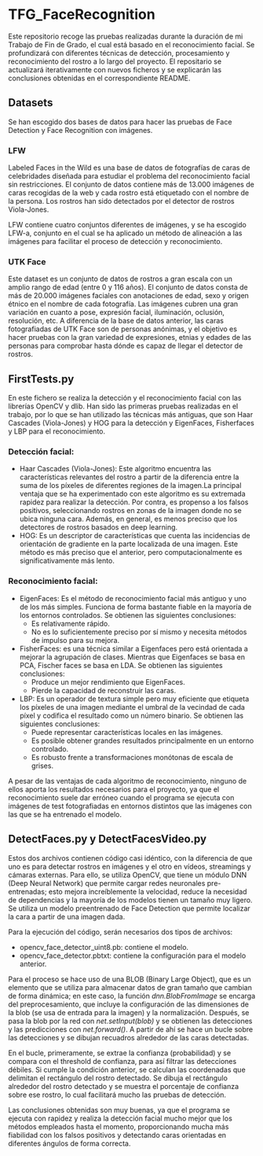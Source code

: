 # TFG_FaceRecognition
Este repositorio recoge las pruebas realizadas durante la duración de mi Trabajo de Fin de Grado, el cual está basado en el reconocimiento facial. Se profundizará con diferentes técnicas de detección, procesamiento y reconocimiento del rostro a lo largo del proyecto. El repositario se actualizará iterativamente con nuevos ficheros y se explicarán las conclusiones obtenidas en el correspondiente README.

## Datasets
Se han escogido dos bases de datos para hacer las pruebas de Face Detection y Face Recognition con imágenes.

### LFW
Labeled Faces in the Wild es una base de datos de fotografías de caras de celebridades diseñada para estudiar el problema del reconocimiento facial sin restricciones. El conjunto de datos contiene más de 13.000 imágenes de caras recogidas de la web y cada rostro está etiquetado con el nombre de la persona. Los rostros han sido detectados por el detector de rostros Viola-Jones.

LFW contiene cuatro conjuntos diferentes de imágenes, y se ha escogido LFW-a, conjunto en el cual se ha aplicado un método de alineación a las imágenes para facilitar el proceso de detección y reconocimiento.

### UTK Face
Este dataset es un conjunto de datos de rostros a gran escala con un amplio rango de edad (entre 0 y 116 años). El conjunto de datos consta de más de 20.000 imágenes faciales con anotaciones de edad, sexo y origen étnico en el nombre de cada fotografía. Las imágenes cubren una gran variación en cuanto a pose, expresión facial, iluminación, oclusión, resolución, etc. A diferencia de la base de datos anterior, las caras fotografiadas de UTK Face son de personas anónimas, y el objetivo es hacer pruebas con la gran variedad de expresiones, etnias y edades de las personas para comprobar hasta dónde es capaz de llegar el detector de rostros.

## FirstTests.py
En este fichero se realiza la detección y el reconocimiento facial con las librerías OpenCV y dlib. Han sido las primeras pruebas realizadas en el trabajo, por lo que se han utilizado las técnicas más antiguas, que son Haar Cascades (Viola-Jones) y HOG para la detección y EigenFaces, Fisherfaces y LBP para el reconocimiento.
### Detección facial:
- Haar Cascades (Viola-Jones): Este algoritmo encuentra las características relevantes del rostro a partir de la diferencia entre la suma de los píxeles de diferentes regiones de la imagen.La principal ventaja que se ha experimentado con este algoritmo es su extremada rapidez para realizar la detección. Por contra, es propenso a los falsos positivos, seleccionando rostros en zonas de la imagen donde no se ubica ninguna cara. Además, en general, es menos preciso que los detectores de rostros basados en deep learning.
- HOG: Es un descriptor de características que cuenta las incidencias de orientación de gradiente en la parte localizada de una imagen. Este método es más preciso que el anterior, pero computacionalmente es significativamente más lento.
### Reconocimiento facial:
- EigenFaces: Es el método de reconocimiento facial más antiguo y uno de los más simples. Funciona de forma bastante fiable en la mayoría de los entornos controlados. Se obtienen las siguientes conclusiones:
  - Es relativamente rápido.
  - No es lo suficientemente preciso por sí mismo y necesita métodos de impulso para su mejora.
- FisherFaces: es una técnica similar a Eigenfaces pero está orientada a mejorar la agrupación de clases. Mientras que Eigenfaces se basa en PCA, Fischer faces se basa en LDA. Se obtienen las siguientes conclusiones:
  - Produce un mejor rendimiento que EigenFaces.
  - Pierde la capacidad de reconstruir las caras.
- LBP: Es un operador de textura simple pero muy eficiente que etiqueta los píxeles de una imagen mediante el umbral de la vecindad de cada píxel y codifica el resultado como un número binario. Se obtienen las siguientes conclusiones:
  - Puede representar características locales en las imágenes.
  - Es posible obtener grandes resultados principalmente en un entorno controlado.
  - Es robusto frente a transformaciones monótonas de escala de grises.

A pesar de las ventajas de cada algoritmo de reconocimiento, ninguno de ellos aporta los resultados necesarios para el proyecto, ya que el reconocimiento suele dar erróneo cuando el programa se ejecuta con imágenes de test fotografiadas en entornos distintos que las imágenes con las que se ha entrenado el modelo.


## DetectFaces.py y DetectFacesVideo.py
Estos dos archivos contienen código casi idéntico, con la diferencia de que uno es para detectar rostros en imágenes y el otro en vídeos, streamings y cámaras externas. Para ello, se utiliza OpenCV, que tiene un módulo DNN (Deep Neural Network) que permite cargar redes neuronales pre-entrenadas; esto mejora increíblemente la velocidad, reduce la necesidad de dependencias y la mayoría de los modelos tienen un tamaño muy ligero. Se utiliza un modelo preentrenado de Face Detection que permite localizar la cara a partir de una imagen dada.

Para la ejecución del código, serán necesarios dos tipos de archivos:
- opencv_face_detector_uint8.pb: contiene el modelo.
- opencv_face_detector.pbtxt: contiene la configuración para el modelo anterior.

Para el proceso se hace uso de una BLOB (Binary Large Object), que es un elemento que se utiliza para almacenar datos de gran tamaño que cambian de forma dinámica; en este caso, la función *dnn.BlobFromImage* se encarga del preprocesamiento, que incluye la configuración de las dimensiones de la blob (se usa de entrada para la imagen) y la normalización.
Después, se pasa la blob por la red con *net.setInput(blob)* y se obtienen las detecciones y las predicciones con *net.forward()*. A partir de ahí se hace un bucle sobre las detecciones y se dibujan recuadros alrededor de las caras detectadas.

En el bucle, primeramente, se extrae la confianza (probabilidad) y se compara con el threshold de confianza, para así filtrar las detecciones débiles. Si cumple la condición anterior, se calculan las coordenadas que delimitan el rectángulo del rostro detectado. Se dibuja el rectángulo alrededor del rostro detectado y se muestra el porcentaje de confianza sobre ese rostro, lo cual facilitará mucho las pruebas de detección.

Las conclusiones obtenidas son muy buenas, ya que el programa se ejecuta con rapidez y realiza la detección facial mucho mejor que los métodos empleados hasta el momento, proporcionando mucha más fiabilidad con los falsos positivos y detectando caras orientadas en diferentes ángulos de forma correcta.
